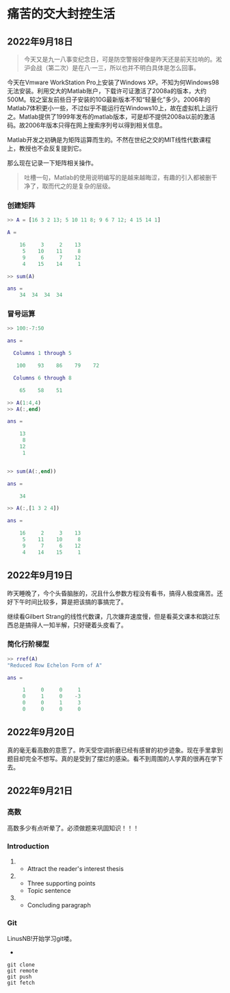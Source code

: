 # 痛苦的交大封控生活
## 2022年9月18日
>今天又是九一八事变纪念日，可是防空警报好像是昨天还是前天拉响的。淞沪会战（第二次）是在八·一三，所以也并不明白具体是怎么回事。


今天在Vmware WorkStation Pro上安装了Windows XP。不知为何Windows98无法安装。利用交大的Matlab账户，下载许可证激活了2008a的版本，大约500M。较之室友前些日子安装的10G最新版本不知“轻量化”多少。2006年的Matlab7体积更小一些，不过似乎不能运行在Windows10上，故在虚拟机上运行之。Matlab提供了1999年发布的matlab版本，可是却不提供2008a以前的激活码。故2006年版本只得在网上搜索序列号以得到相关信息。

Matlab开发之初确是为矩阵运算而生的。不然在世纪之交的MIT线性代数课程上，教授也不会反复提到它。

那么现在记录一下矩阵相关操作。

> 吐槽一句，Matlab的使用说明编写的是越来越晦涩，有趣的引入都被删干净了，取而代之的是复杂的层级。

### 创建矩阵
```matlab
>> A = [16 3 2 13; 5 10 11 8; 9 6 7 12; 4 15 14 1]

A =

    16     3     2    13
     5    10    11     8
     9     6     7    12
     4    15    14     1

>> sum(A)

ans = 
    34  34  34  34
```
### 冒号运算
```matlab
>> 100:-7:50

ans =

  Columns 1 through 5

   100    93    86    79    72

  Columns 6 through 8

    65    58    51

>> A(1:4,4)
>> A(:,end)

ans =

    13
     8
    12
     1


>> sum(A(:,end))

ans =

    34

>> A(:,[1 3 2 4])

ans =

    16     2     3    13
     5    11    10     8
     9     7     6    12
     4    14    15     1

```
    
## 2022年9月19日
昨天睡晚了，今个头昏脑胀的，况且什么参数方程没有看书，搞得人极度痛苦。还好下午时间比较多，算是把该搞的事搞完了。

继续看Gilbert Strang的线性代数课，几次嫌弃速度慢，但是看英文课本和跳过东西总是搞得人一知半解，只好硬着头皮看了。

### 简化行阶梯型

```matlab
>> rref(A) 
"Reduced Row Echelon Form of A"

ans =

     1     0     0     1
     0     1     0    -3
     0     0     1     3
     0     0     0     0

```

## 2022年9月20日
真的毫无看高数的意愿了。昨天受空调折磨已经有感冒的初步迹象。现在手里拿到题目却完全不想写。真的是受到了摆烂的感染。看不到周围的人学真的很再在学下去。

## 2022年9月21日
### 高数
高数多少有点听晕了。必须做题来巩固知识！！！
### Introduction

1. * Attract the reader's interest
thesis
2. * Three supporting points
   * Topic sentence
3. * Concluding paragraph

### Git
LinusNB!开始学习git喽。

+ 
```git
git clone
git remote
git push
git fetch

```